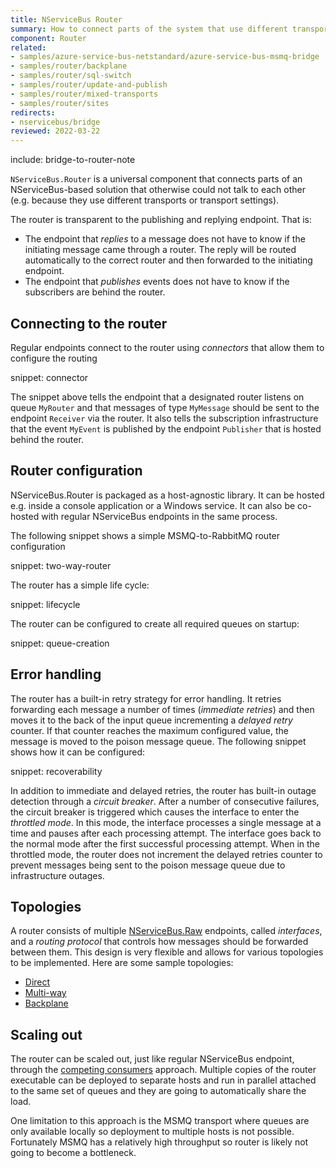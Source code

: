 ```yaml
---
title: NServiceBus Router
summary: How to connect parts of the system that use different transports
component: Router
related:
- samples/azure-service-bus-netstandard/azure-service-bus-msmq-bridge
- samples/router/backplane
- samples/router/sql-switch
- samples/router/update-and-publish
- samples/router/mixed-transports
- samples/router/sites
redirects:
- nservicebus/bridge
reviewed: 2022-03-22
---
```


include: bridge-to-router-note

`NServiceBus.Router` is a universal component that connects parts of an NServiceBus-based solution that otherwise could not talk to each other (e.g. because they use different transports or transport settings).

The router is transparent to the publishing and replying endpoint. That is:

 * The endpoint that *replies* to a message does not have to know if the initiating message came through a router. The reply will be routed automatically to the correct router and then forwarded to the initiating endpoint.
 * The endpoint that *publishes* events does not have to know if the subscribers are behind the router.


## Connecting to the router

Regular endpoints connect to the router using *connectors* that allow them to configure the routing

snippet: connector

The snippet above tells the endpoint that a designated router listens on queue `MyRouter` and that messages of type `MyMessage` should be sent to the endpoint `Receiver` via the router. It also tells the subscription infrastructure that the event `MyEvent` is published by the endpoint `Publisher` that is hosted behind the router.


## Router configuration

NServiceBus.Router is packaged as a host-agnostic library. It can be hosted e.g. inside a console application or a Windows service. It can also be co-hosted with regular NServiceBus endpoints in the same process.

The following snippet shows a simple MSMQ-to-RabbitMQ router configuration

snippet: two-way-router

The router has a simple life cycle:

snippet: lifecycle

The router can be configured to create all required queues on startup:

snippet: queue-creation


## Error handling

The router has a built-in retry strategy for error handling. It retries forwarding each message a number of times (*immediate retries*) and then moves it to the back of the input queue incrementing a *delayed retry* counter. If that counter reaches the maximum configured value, the message is moved to the poison message queue. The following snippet shows how it can be configured:

snippet: recoverability

In addition to immediate and delayed retries, the router has built-in outage detection through a *circuit breaker*. After a number of consecutive failures, the circuit breaker is triggered which causes the interface to enter the *throttled mode*. In this mode, the interface processes a single message at a time and pauses after each processing attempt. The interface goes back to the normal mode after the first successful processing attempt. When in the throttled mode, the router does not increment the delayed retries counter to prevent messages being sent to the poison message queue due to infrastructure outages.

## Topologies

A router consists of multiple [NServiceBus.Raw](/nservicebus/rawmessaging/) endpoints, called *interfaces*, and a *routing protocol* that controls how messages should be forwarded between them. This design is very flexible and allows for various topologies to be implemented. Here are some sample topologies:

 * [Direct](direct.md)
 * [Multi-way](multi-way.md)
 * [Backplane](backplane.md)

## Scaling out

The router can be scaled out, just like regular NServiceBus endpoint, through the [competing consumers](/nservicebus/architecture/scaling.md#scaling-out-to-multiple-nodes-competing-consumers) approach. Multiple copies of the router executable can be deployed to separate hosts and run in parallel attached to the same set of queues and they are going to automatically share the load.

One limitation to this approach is the MSMQ transport where queues are only available locally so deployment to multiple hosts is not possible. Fortunately MSMQ has a relatively high throughput so router is likely not going to become a bottleneck.
